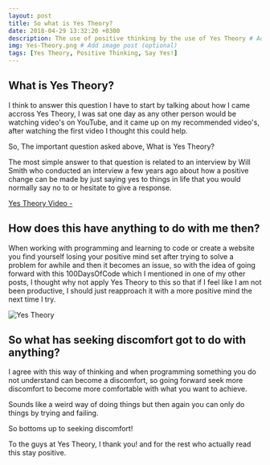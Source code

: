 ```yaml
---
layout: post
title: So what is Yes Theory?
date: 2018-04-29 13:32:20 +0300
description: The use of positive thinking by the use of Yes Theory # Add post description (optional)
img: Yes-Theory.png # Add image post (optional)
tags: [Yes Theory, Positive Thinking, Say Yes!]
---
```

## What is Yes Theory?

I think to answer this question I have to start by talking about how I came accross Yes Theory, I was sat one day as any other person would be watching video's on YouTube, and it came up on my recommended video's, after watching the first video I thought this could help.

So, The important question asked above, What is Yes Theory?

The most simple answer to that question is related to an interview by Will Smith who conducted an interview a few years ago about how a positive change can be made by just saying yes to things in life that you would normally say no to or hesitate to give a response.


[Yes Theory Video - ](https://www.google.com)

## How does this have anything to do with me then?

When working with programming and learning to code or create a website you find yourself losing your positive mind set after trying to solve a problem for awhile and then it becomes an issue, so with the idea of going forward with this 100DaysOfCode which I mentioned in one of my other posts, I thought why not apply Yes Theory to this so that if I feel like I am not been productive, I should just reapproach it with a more positive mind the next time I try.


![Yes Theory]({{site.baseurl}}/assets/img/Seek-Discomfort.png)

## So what has seeking discomfort got to do with anything?

I agree with this way of thinking and when programming something you do not understand can become a discomfort, so going forward seek more discomfort to become more comfortable with what you want to achieve.

Sounds like a weird way of doing things but then again you can only do things by trying and failing.

So bottoms up to seeking discomfort!

To the guys at Yes Theory, I thank you! and for the rest who actually 
read this stay positive.